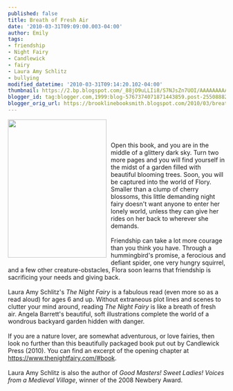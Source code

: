 ```yaml
---
published: false
title: Breath of Fresh Air
date: '2010-03-31T09:09:00.003-04:00'
author: Emily
tags:
- friendship
- Night Fairy
- Candlewick
- fairy
- Laura Amy Schlitz
- bullying
modified_datetime: '2010-03-31T09:14:20.102-04:00'
thumbnail: https://2.bp.blogspot.com/_88jO9uLLIi8/S7NJsZn7UOI/AAAAAAAAABM/0OgW8OSF6Nw/s72-c/night+fairy.jpg
blogger_id: tag:blogger.com,1999:blog-5767374071871443859.post-2550888273917543593
blogger_orig_url: https://brooklinebooksmith.blogspot.com/2010/03/breath-of-fresh-air.html
---
```


<a onblur="try {parent.deselectBloggerImageGracefully();} catch(e) {}" href="https://2.bp.blogspot.com/_88jO9uLLIi8/S7NJsZn7UOI/AAAAAAAAABM/0OgW8OSF6Nw/s1600/night+fairy.jpg"><img style="margin: 0pt 10px 10px 0pt; float: left; cursor: pointer; width: 228px; height: 320px;" src="https://2.bp.blogspot.com/_88jO9uLLIi8/S7NJsZn7UOI/AAAAAAAAABM/0OgW8OSF6Nw/s320/night+fairy.jpg" alt="" id="BLOGGER_PHOTO_ID_5454784600817225954" border="0" /></a><br /><br /><br />Open this book, and you are in the middle of a glittery dark sky.  Turn two more pages and you will find yourself in the midst of a garden filled with beautiful blooming trees.  Soon, you will be captured into the world of Flory.  Smaller than a clump of cherry blossoms, this little demanding night fairy doesn't want anyone to enter her lonely world, unless they can give her rides on her back to wherever she demands. <br /><br />Friendship can take a lot more courage than you think you have.  Through a hummingbird's promise, a ferocious and defiant spider, one very hungry squirrel, and a few other creature-obstacles, Flora soon learns that friendship is sacrificing your needs and giving back.<br /><br />Laura Amy Schlitz's <span style="font-style: italic;">The Night Fairy</span> is a fabulous read (even more so as a read aloud) for ages 6 and up.  Without extraneous plot lines and scenes to clutter your mind around, reading<span style="font-style: italic;"> The Night Fairy</span> is like a breath of fresh air. Angela Barrett's beautiful, soft illustrations complete the world of a wondrous backyard garden hidden with danger.<br /><br />If you are a nature lover, are somewhat adventurous, or love fairies, then look no further than this beautifully packaged book put out by Candlewick Press (2010).  You can find an excerpt of the opening chapter at https://www.thenightfairy.com/#book. <br /><br />Laura Amy Schlitz is also the author of <span style="font-style: italic;">Good Masters! Sweet Ladies! Voices from a Medieval Village</span>, winner of the 2008 Newbery Award.